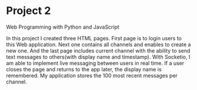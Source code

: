 # Project 2

Web Programming with Python and JavaScript

In this project I created three HTML pages. 
First page is to login users to this Web application. 
Next one contains all channels and enables to create a new one.
And the last page includes current channel with the ability to send text messages to others(with display name and timestamp).
With Socketio, I am able to implement live messaging between users in real time.
If a user closes the page and returns to the app later, the display name is remembered.
My application stores the 100 most recent messages per channel.

